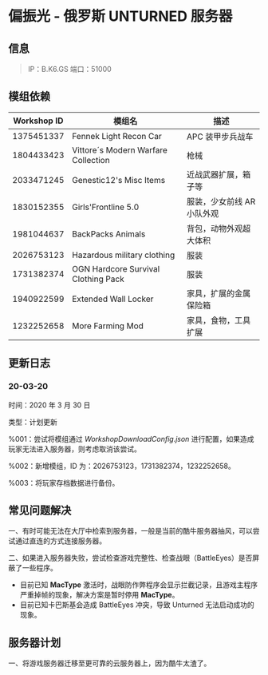 # 偏振光 - 俄罗斯 UNTURNED 服务器

## 信息

> IP：B.K6.GS
> 端口：51000



## 模组依赖

| Workshop ID | 模组名                              | 描述                       |
| ----------- | ----------------------------------- | -------------------------- |
| 1375451337  | Fennek Light Recon Car              | APC 装甲步兵战车           |
| 1804433423  | Vittore´s Modern Warfare Collection | 枪械                       |
| 2033471245  | Genestic12's Misc Items             | 近战武器扩展，箱子等       |
| 1830152355  | Girls'Frontline 5.0                 | 服装，少女前线 AR 小队外观 |
| 1981044637  | BackPacks Animals                   | 背包，动物外观超大体积     |
| 2026753123  | Hazardous military clothing         | 服装                       |
| 1731382374  | OGN Hardcore Survival Clothing Pack | 服装                       |
| 1940922599  | Extended Wall Locker                | 家具，扩展的金属保险箱     |
| 1232252658  | More Farming Mod                    | 家具，食物，工具扩展       |



## 更新日志

### 20-03-20

时间：2020 年 3 月 30 日

类型：计划更新

%001：尝试将模组通过 *WorkshopDownloadConfig.json* 进行配置，如果造成玩家无法进入服务器，则考虑取消该尝试。

%002：新增模组，ID 为：2026753123，1731382374，1232252658。

%003：将玩家存档数据进行备份。



## 常见问题解决

一、有时可能无法在大厅中检索到服务器，一般是当前的酷牛服务器抽风，可以尝试通过直连的方式连接服务器。

二、如果进入服务器失败，尝试检查游戏完整性、检查战眼（BattleEyes）是否屏蔽了一些程序。

- 目前已知 **MacType** 激活时，战眼防作弊程序会显示拦截记录，且游戏主程序严重掉帧的现象，解决方案是暂时停用 **MacType**。
- 目前已知卡巴斯基会造成 BattleEyes 冲突，导致 Unturned 无法启动成功的现象。



## 服务器计划

一、将游戏服务器迁移至更可靠的云服务器上，因为酷牛太渣了。